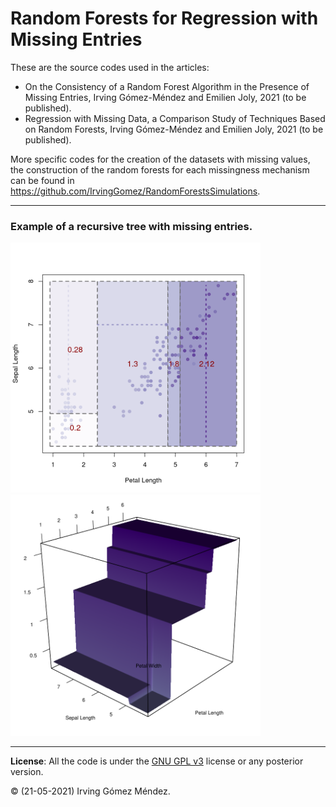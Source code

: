 # Random Forests for Regression with Missing Entries
These are the source codes used in the articles:

* On the Consistency of a Random Forest Algorithm in the Presence of Missing Entries, Irving Gómez-Méndez and Emilien Joly, 2021 (to be published).
* Regression with Missing Data, a Comparison Study of Techniques Based on Random Forests, Irving Gómez-Méndez and Emilien Joly, 2021 (to be published).

More specific codes for the creation of the datasets with missing values, the construction of the random forests for each missingness mechanism can be found in https://github.com/IrvingGomez/RandomForestsSimulations.

---
### Example of a recursive tree with missing entries.
<img src="examples/images/iris_tree_with_missing.png" width="400">

<img src="examples/images/usual_iris_tree.png" width="400">

---
**License**: All the code is under the [GNU GPL v3](https://www.gnu.org/licenses/gpl.html) license or any posterior version.

:copyright: (21-05-2021) Irving Gómez Méndez.
